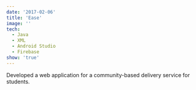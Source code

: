 ```yaml
---
date: '2017-02-06'
title: 'Ease'
image: ''
tech:
  - Java
  - XML
  - Android Studio
  - Firebase
show: 'true'
---
```


Developed a web application for a community-based delivery service for students.
